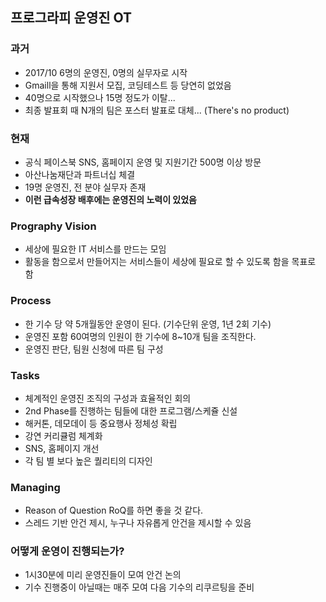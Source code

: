 ## 프로그라피 운영진 OT

### 과거

- 2017/10 6명의 운영진, 0명의 실무자로 시작
- Gmaill을 통해 지원서 모집, 코딩테스트 등 당연히 없었음 
- 40명으로 시작했으나 15명 정도가 이탈...
- 최종 발표회 때 N개의 팀은 포스터 발표로 대체... (There's no product)

### **현재**

- 공식 페이스북 SNS, 홈페이지 운영 및 지원기간 500명 이상 방문
- 아산나눔재단과 파트너십 체결
- 19명 운영진, 전 분야 실무자 존재
- **이런 급속성장 배후에는 운영진의 노력이 있었음**

### Prography Vision 

- 세상에 필요한 IT 서비스를 만드는 모임
- 활동을 함으로서 만들어지는 서비스들이 세상에 필요로 할 수 있도록 함을 목표로 함

### Process 

- 한 기수 당 약 5개월동안 운영이 된다. (기수단위 운영, 1년 2회 기수)
- 운영진 포함 60여명의 인원이 한 기수에 8~10개 팀을 조직한다.
- 운영진 판단, 팀원 신청에 따른 팀 구성

### Tasks

- 체계적인 운영진 조직의 구성과 효율적인 회의
- 2nd Phase를 진행하는 팀들에 대한 프로그램/스케쥴 신설
- 해커톤, 데모데이 등 중요행사 정체성 확립
- 강연 커리큘럼 체계화
- SNS, 홈페이지 개선 
- 각 팀 별 보다 높은 퀄리티의 디자인

### Managing

- Reason of Question RoQ를 하면 좋을 것 같다. 
- 스레드 기반 안건 제시, 누구나 자유롭게 안건을 제시할 수 있음

### 어떻게 운영이 진행되는가?

- 1시30분에 미리 운영진들이 모여 안건 논의
- 기수 진행중이 아닐때는 매주 모여 다음 기수의 리쿠르팅을 준비